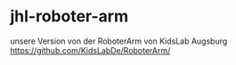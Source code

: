# jhl-roboter-arm
unsere Version von der RoboterArm von KidsLab Augsburg
https://github.com/KidsLabDe/RoboterArm/
